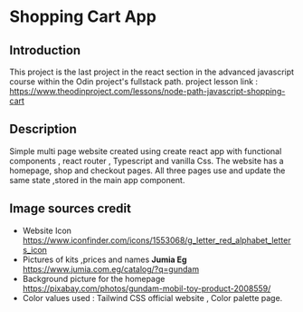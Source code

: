 # Shopping Cart App

## Introduction

This project is the last project in the react section in the advanced javascript course within the Odin project's fullstack path.
project lesson link : https://www.theodinproject.com/lessons/node-path-javascript-shopping-cart

## Description
Simple multi page website created using create react app with functional components , react router , Typescript and vanilla Css.
The website has a homepage, shop and checkout pages.
All three pages use and update the same state ,stored in the main app component.

## Image sources credit

- Website Icon https://www.iconfinder.com/icons/1553068/g_letter_red_alphabet_letters_icon
- Pictures of kits ,prices and names  **Jumia Eg** https://www.jumia.com.eg/catalog/?q=gundam
- Background picture for the homepage https://pixabay.com/photos/gundam-mobil-toy-product-2008559/
- Color values used : Tailwind CSS official website , Color palette page.